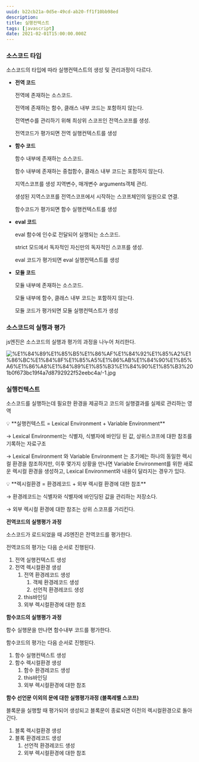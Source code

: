 ```yaml
---
uuid: b22cb21a-0d5e-49cd-ab20-ff1f10bb98ed
description: 
title: 실행컨텍스트
tags: [javascript]
date: 2021-02-01T15:00:00.000Z
---
```








### 소스코드 타입

소스코드의 타입에 따라 실행컨텍스트의 생성 및 관리과정이 다르다.

- **전역 코드**
    
    전역에 존재하는 소스코드.
    
    전역에 존재하는 함수, 클래스 내부 코드는 포함하지 않는다.
    
    전역변수를 관리하기 위해 최상위 스코프인 전역스코프를 생성.
    
    전역코드가 평가되면 전역 실행컨텍스트를 생성
    
- **함수 코드**
    
    함수 내부에 존재하는 소스코드.
    
    함수 내부에 존재하는 중첩함수, 클래스 내부 코드는 포함하지 않는다.
    
    지역스코프를 생성 지역변수, 매개변수 arguments객체 관리.
    
    생성된 지역스코프를 전역스코프에서 시작하는 스코프체인의 일원으로 연결.
    
    함수코드가 평가되면 함수 실행컨텍스트를 생성
    
- **eval 코드**
    
    eval 함수에 인수로 전달되어 실행되는 소스코드.
    
    strict 모드에서 독자적인 자신만의 독자적인 스코프를 생성.
    
    eval 코드가 평가되면 eval 실행컨텍스트를 생성
    
- **모듈 코드**
    
    모듈 내부에 존재하는 소스코드.
    
    모듈 내부에 함수, 클래스 내부 코드는 포함하지 않는다.
    
    모듈 코드가 평가되면 모듈 실행컨텍스트가 생성
    

### 소스코드의 실행과 평가

js엔진은 소스코드의 실행과 평가의 과정을 나누어 처리한다.

![%E1%84%89%E1%85%B5%E1%86%AF%E1%84%92%E1%85%A2%E1%86%BC%E1%84%8F%E1%85%A5%E1%86%AB%E1%84%90%E1%85%A6%E1%86%A8%E1%84%89%E1%85%B3%E1%84%90%E1%85%B3%201b0f673bc19f4a7d8792922f52eebc4a/-1.jpg](https://vault-r2.dorage.io/b22cb21a-0d5e-49cd-ab20-ff1f10bb98ed/e1_84_89_e1_85_b5_e1_86_af_e1_84_92_e1_85_a2_e1_86_bc_e1_84_8f_e1_85_a5_e1_86_ab_e1_84_90_e1_85_a6_e1_86_a8_e1_84_89_e1_85_b3_e1_84_90_e1_85_b3_201b0f673bc19f4a7d8792922f52eebc4a_1_jpg.jpg)

### 실행컨텍스트

소스코드를 실행하는데 필요한 환경을 제공하고 코드의 실행결과를 실제로 관리하는 영역

<aside>
💡 **실행컨텍스트 = Lexical Environment + Variable Environment**

</aside>

→ Lexical Environment는 식별자, 식별자에 바인딩 된 값, 상위스코프에 대한 참조를 기록하는 자료구조

→ Lexical Environment 와 Variable Environment 는 초기에는 하나의 동일한 렉시컬 환경을 참조하지만, 이후 몇가지 상황을 만나면 Variable Environment를 위한 새로운 렉시컬 환경을 생성하고, Lexical Environment와 내용이 달라지는 경우가 있다.

<aside>
💡 **렉시컬환경 = 환경레코드 + 외부 렉시컬 환경에 대한 참조**

</aside>

→ 환경레코드는 식별자와 식별자에 바인딩된 값을 관리하는 저장소다.

→ 외부 렉시컬 환경에 대한 참조는 상위 스코프를 가리킨다.

**전역코드의 실행평가 과정**

소스코드가 로드되었을 때 JS엔진은 전역코드를 평가한다.

전역코드의 평가는 다음 순서로 진행된다.

1. 전역 실행컨텍스트 생성
2. 전역 렉시컬환경 생성
    1. 전역 환경레코드 생성
        1. 객체 환경레코드 생성
        2. 선언적 환경레코드 생성
    2. this바인딩
    3. 외부 렉시컬환경에 대한 참조
    

**함수코드의 실행평가 과정**

함수 실행문을 만나면 함수내부 코드를 평가한다.

함수코드의 평가는 다음 순서로 진행된다.

1. 함수 실행컨텍스트 생성
2. 함수 렉시컬환경 생성
    1. 함수 환경레코드 생성
    2. this바인딩
    3. 외부 렉시컬환경에 대한 참조
    

**함수 선언문 이외의 문에 대한 실행평가과정 (블록레벨 스코프)**

블록문을 실행할 때 평가되어 생성되고 블록문이 종료되면 이전의 렉시컬환경으로 돌아간다.

1. 블록 렉시컬환경 생성
2. 블록 환경레코드 생성
    1. 선언적 환경레코드 생성
    2. 외부 렉시컬환경에 대한 참조
